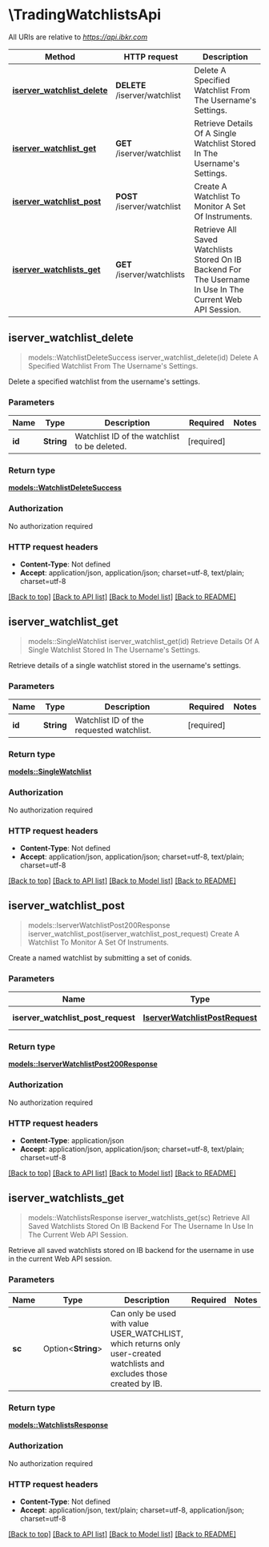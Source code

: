 # \TradingWatchlistsApi

All URIs are relative to *<https://api.ibkr.com>*

Method | HTTP request | Description
------------- | ------------- | -------------
[**iserver_watchlist_delete**](TradingWatchlistsApi.md#iserver_watchlist_delete) | **DELETE** /iserver/watchlist | Delete A Specified Watchlist From The Username's Settings.
[**iserver_watchlist_get**](TradingWatchlistsApi.md#iserver_watchlist_get) | **GET** /iserver/watchlist | Retrieve Details Of A Single Watchlist Stored In The Username's Settings.
[**iserver_watchlist_post**](TradingWatchlistsApi.md#iserver_watchlist_post) | **POST** /iserver/watchlist | Create A Watchlist To Monitor A Set Of Instruments.
[**iserver_watchlists_get**](TradingWatchlistsApi.md#iserver_watchlists_get) | **GET** /iserver/watchlists | Retrieve All Saved Watchlists Stored On IB Backend For The Username In Use In The Current Web API Session.

## iserver_watchlist_delete

> models::WatchlistDeleteSuccess iserver_watchlist_delete(id)
Delete A Specified Watchlist From The Username's Settings.

Delete a specified watchlist from the username's settings.

### Parameters

Name | Type | Description  | Required | Notes
------------- | ------------- | ------------- | ------------- | -------------
**id** | **String** | Watchlist ID of the watchlist to be deleted. | [required] |

### Return type

[**models::WatchlistDeleteSuccess**](watchlistDeleteSuccess.md)

### Authorization

No authorization required

### HTTP request headers

- **Content-Type**: Not defined
- **Accept**: application/json, application/json; charset=utf-8, text/plain; charset=utf-8

[[Back to top]](#) [[Back to API list]](../README.md#documentation-for-api-endpoints) [[Back to Model list]](../README.md#documentation-for-models) [[Back to README]](../README.md)

## iserver_watchlist_get

> models::SingleWatchlist iserver_watchlist_get(id)
Retrieve Details Of A Single Watchlist Stored In The Username's Settings.

Retrieve details of a single watchlist stored in the username's settings.

### Parameters

Name | Type | Description  | Required | Notes
------------- | ------------- | ------------- | ------------- | -------------
**id** | **String** | Watchlist ID of the requested watchlist. | [required] |

### Return type

[**models::SingleWatchlist**](singleWatchlist.md)

### Authorization

No authorization required

### HTTP request headers

- **Content-Type**: Not defined
- **Accept**: application/json, application/json; charset=utf-8, text/plain; charset=utf-8

[[Back to top]](#) [[Back to API list]](../README.md#documentation-for-api-endpoints) [[Back to Model list]](../README.md#documentation-for-models) [[Back to README]](../README.md)

## iserver_watchlist_post

> models::IserverWatchlistPost200Response iserver_watchlist_post(iserver_watchlist_post_request)
Create A Watchlist To Monitor A Set Of Instruments.

Create a named watchlist by submitting a set of conids.

### Parameters

Name | Type | Description  | Required | Notes
------------- | ------------- | ------------- | ------------- | -------------
**iserver_watchlist_post_request** | [**IserverWatchlistPostRequest**](IserverWatchlistPostRequest.md) | Watchlist contents. | [required] |

### Return type

[**models::IserverWatchlistPost200Response**](_iserver_watchlist_post_200_response.md)

### Authorization

No authorization required

### HTTP request headers

- **Content-Type**: application/json
- **Accept**: application/json, application/json; charset=utf-8, text/plain; charset=utf-8

[[Back to top]](#) [[Back to API list]](../README.md#documentation-for-api-endpoints) [[Back to Model list]](../README.md#documentation-for-models) [[Back to README]](../README.md)

## iserver_watchlists_get

> models::WatchlistsResponse iserver_watchlists_get(sc)
Retrieve All Saved Watchlists Stored On IB Backend For The Username In Use In The Current Web API Session.

Retrieve all saved watchlists stored on IB backend for the username in use in the current Web API session.

### Parameters

Name | Type | Description  | Required | Notes
------------- | ------------- | ------------- | ------------- | -------------
**sc** | Option<**String**> | Can only be used with value USER_WATCHLIST, which returns only user-created watchlists and excludes those created by IB. |  |

### Return type

[**models::WatchlistsResponse**](watchlistsResponse.md)

### Authorization

No authorization required

### HTTP request headers

- **Content-Type**: Not defined
- **Accept**: application/json, text/plain; charset=utf-8, application/json; charset=utf-8

[[Back to top]](#) [[Back to API list]](../README.md#documentation-for-api-endpoints) [[Back to Model list]](../README.md#documentation-for-models) [[Back to README]](../README.md)
